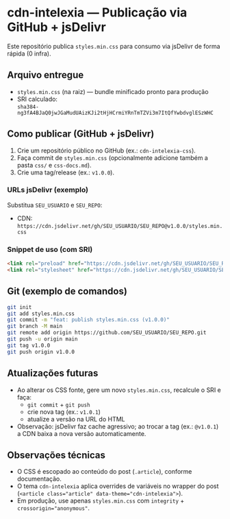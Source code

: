 # cdn-intelexia — Publicação via GitHub + jsDelivr

Este repositório publica `styles.min.css` para consumo via jsDelivr de forma rápida (0 infra).

## Arquivo entregue

- `styles.min.css` (na raiz) — bundle minificado pronto para produção
- SRI calculado:  
  `sha384-ng3fA4BJaQ0jwJGaMudUAizKJi2tHjHCrmiYRnTmTZVi3m7ItQfYwbdvglESzWHC`

## Como publicar (GitHub + jsDelivr)

1. Crie um repositório público no GitHub (ex.: `cdn-intelexia-css`).
2. Faça commit de `styles.min.css` (opcionalmente adicione também a pasta `css/` e `css-docs.md`).
3. Crie uma tag/release (ex.: `v1.0.0`).

### URLs jsDelivr (exemplo)
Substitua `SEU_USUARIO` e `SEU_REPO`:
- CDN: `https://cdn.jsdelivr.net/gh/SEU_USUARIO/SEU_REPO@v1.0.0/styles.min.css`

### Snippet de uso (com SRI)
```html
<link rel="preload" href="https://cdn.jsdelivr.net/gh/SEU_USUARIO/SEU_REPO@v1.0.0/styles.min.css" as="style" crossorigin="anonymous">
<link rel="stylesheet" href="https://cdn.jsdelivr.net/gh/SEU_USUARIO/SEU_REPO@v1.0.0/styles.min.css" integrity="sha384-ng3fA4BJaQ0jwJGaMudUAizKJi2tHjHCrmiYRnTmTZVi3m7ItQfYwbdvglESzWHC" crossorigin="anonymous">
```

## Git (exemplo de comandos)
```sh
git init
git add styles.min.css
git commit -m "feat: publish styles.min.css (v1.0.0)"
git branch -M main
git remote add origin https://github.com/SEU_USUARIO/SEU_REPO.git
git push -u origin main
git tag v1.0.0
git push origin v1.0.0
```

## Atualizações futuras
- Ao alterar os CSS fonte, gere um novo `styles.min.css`, recalcule o SRI e faça:
  - `git commit` + `git push`
  - crie nova tag (ex.: `v1.0.1`)
  - atualize a versão na URL do HTML
- Observação: jsDelivr faz cache agressivo; ao trocar a tag (ex.: `@v1.0.1`) a CDN baixa a nova versão automaticamente.

## Observações técnicas
- O CSS é escopado ao conteúdo do post (`.article`), conforme documentação.
- O tema `cdn-intelexia` aplica overrides de variáveis no wrapper do post (`<article class="article" data-theme="cdn-intelexia">`).
- Em produção, use apenas `styles.min.css` com `integrity` + `crossorigin="anonymous"`.
